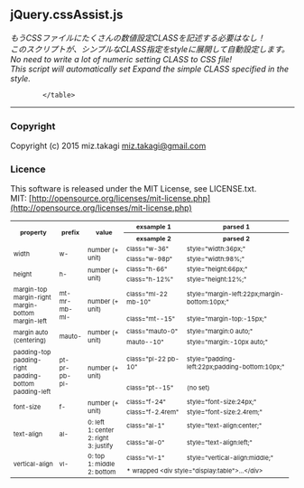 ## jQuery.cssAssist.js

_もうCSSファイルにたくさんの数値設定CLASSを記述する必要はなし！_<br />
_このスクリプトが、シンプルなCLASS指定をstyleに展開して自動設定します。_<br />
_No need to write a lot of numeric setting CLASS to CSS file!_<br />
_This script will automatically set Expand the simple CLASS specified in the style._<br />


<table style="width:98%;font-size:11px;" align="center">
	            <tr>
	                <th rowspan="2">property</th>
	                <th rowspan="2">prefix</th>
	                <th rowspan="2">value</th>
	                <th>exsample 1</th>
	                <th>parsed 1</th>
	            </tr>
	            <tr>
	                <th>exsample 2</th>
	                <th>parsed 2</th>
	            </tr>
	            <tr>
	                <td rowspan="2">width</td>
	                <td rowspan="2">w-</td>
	                <td rowspan="2">number (+ unit)</td>
	                <td>class="w-36"</td>
	                <td>style="width:36px;"</td>
	            </tr>
	            <tr>
	                <td>class="w-98p"</td>
	                <td>style="width:98%;"</td>
	            </tr>
	            <tr>
	                <td rowspan="2">height</td>
	                <td rowspan="2">h-</td>
	                <td rowspan="2">number (+ unit)</td>
	                <td>class="h-66"</td>
	                <td>style="height:66px;"</td>
	            </tr>
	            <tr>
	                <td>class="h-12%"</td>
	                <td>style="height:12%;"</td>
	            </tr>
	            <tr>
	                <td rowspan="2">margin-top<br />margin-right<br />margin-bottom<br />margin-left</td>
	                <td rowspan="2">mt-<br />mr-<br />mb-<br />ml-</td>
	                <td rowspan="2">number (+ unit)</td>
	                <td>class="ml-22 mb-10"</td>
	                <td>style="margin-left:22px;margin-bottom:10px;"</td>
	            </tr>
	            <tr>
	                <td>class="mt--15"</td>
	                <td>style="margin-top:-15px;"</td>
	            </tr>
	            <tr>
	                <td rowspan="2">margin auto<br />(centering)</td>
	                <td rowspan="2">mauto-</td>
	                <td rowspan="2">number (+ unit)</td>
	                <td>class="mauto-0"</td>
	                <td>style="margin:0 auto;"</td>
	            </tr>
	            <tr>
	                <td>mauto--10"</td>
	                <td>style="margin:-10px auto;"</td>
	            </tr>
	            <tr>
	                <td rowspan="2">padding-top<br />padding-right<br />padding-bottom<br />padding-left</td>
	                <td rowspan="2">pt-<br />pr-<br />pb-<br />pl-</td>
	                <td rowspan="2">number (+ unit)</td>
	                <td>class="pl-22 pb-10"</td>
	                <td>style="padding-left:22px;padding-bottom:10px;"</td>
	            </tr>
	            <tr>
	                <td>class="pt--15"</td>
	                <td>(no set)</td>
	            </tr>
	            <tr>
	                <td rowspan="2">font-size</td>
	                <td rowspan="2">f-</td>
	                <td rowspan="2">number (+ unit)</td>
	                <td>class="f-24"</td>
	                <td>style="font-size:24px;"</td>
	            </tr>
	            <tr>
	                <td>class="f-2.4rem"</td>
	                <td>style="font-size:2.4rem;"</td>
	            </tr>
	            <tr>
	                <td rowspan="2">text-align</td>
	                <td rowspan="2">al-</td>
	                <td rowspan="2">0: left<br />1: center<br />2: right<br />3: justify</td>
	                <td>class="al-1"</td>
	                <td>style="text-align:center;"</td>
	            </tr>
	            <tr>
	                <td>class="al-0"</td>
	                <td>style="text-align:left;"</td>
	            </tr>
	            <tr>
	                <td rowspan="2">vertical-align</td>
	                <td rowspan="2">vl-</td>
	                <td rowspan="2">0: top<br />1: middle<br />2: bottom</td>
	                <td>class="vl-1"</td>
	                <td>style="vertical-align:middle;"</td>
	            </tr>
	            <tr>
	                <td colspan="2">* wrapped &lt;div style="display:table"&gt;...&lt;/div&gt;</pre></td>
	            </tr>
	            
	        </table>
	        
***

### Copyright
Copyright (c) 2015 miz.takagi [miz.takagi@gmail.com](miz.takagi@gmail.com)

### Licence
This software is released under the MIT License, see LICENSE.txt.<br />
MIT: [http://opensource.org/licenses/mit-license.php](http://opensource.org/licenses/mit-license.php)

